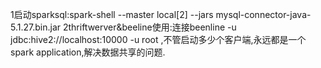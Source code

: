 1启动sparksql:spark-shell --master local[2] --jars 
mysql-connector-java-5.1.27.bin.jar
2thriftwerver&beeline使用:连接beenline -u jdbc:hive2://localhost:10000 -u root
,不管启动多少个客户端,永远都是一个spark application,解决数据共享的问题.
